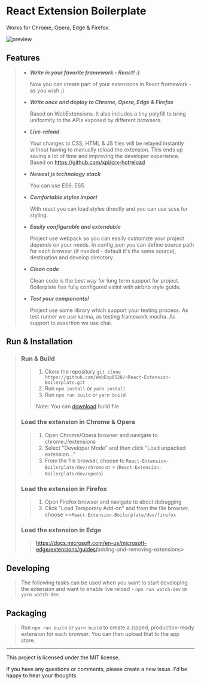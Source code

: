 # React Extension Boilerplate

Works for Chrome, Opera, Edge & Firefox.

![preview](preview/Sep-21-2020%2015-15-55.gif)

## Features

>- ___Write in your favorite framework - React! :)___
>  
>   Now you can create part of your extensions in React framework - as you wish ;)
>
>- ___Write once and deploy to Chrome, Opera, Edge & Firefox___
>
>   Based on WebExtensions. It also includes a tiny polyfill to bring uniformity
> to the APIs exposed by different browsers.
>
>- ___Live-reload___
>
>   Your changes to CSS, HTML & JS files will be relayed instantly without having
>   to manually reload the extension. This ends up saving a lot of time and
>   improving the developer experience. Based on <https://github.com/xpl/crx-hotreload>
>
>- ___Newest js technology stack___
>
>   You can use ES6, ES5.
>
>- ___Comfortable styles import___
>
>   With react you can load styles directly and you can use scss for styling.
>
>- ___Easily configurable and extendable___
>
>   Project use webpack so you can easily customize your project depends on your needs.
>  In config.json you can define source path for each browser
>  (if needed - default it's the same source), destination and develop directory.
>
>- ___Clean code___
>
>   Clean code is the best way for long term support for project. Boilerplate has
>  fully configured eslint with airbnb style guide.
>
>- ___Test your components!___
>
>   Project use some library which support your testing process.
>  As test runner we use karma, as testing framework mocha.
>  As support to assertion we use chai.

## Run & Installation 

>### Run & Build
>
>> 1. Clone the repository `git clone https://github.com/WebExp0528/>React-Extension-Boilerplate.git`
>> 2. Run `npm install` or `yarn install`
>> 3. Run `npm run build` or `yarn build`
>>
>> Note: You can [download](https://github.com/WebExp0528/React-Extension-Boilerplate/releases/latest) build file
>
>### Load the extension in Chrome & Opera
>
>> 1. Open Chrome/Opera browser and navigate to chrome://extensions
>> 2. Select "Developer Mode" and then click "Load unpacked extension..."
>> 3. From the file browser, choose to `React-Extension-Boilerplate/dev/chrome`
>> or > (`React-Extension-Boilerplate/dev/opera`)
>
>### Load the extension in Firefox
>
>>1. Open Firefox browser and navigate to about:debugging
>>2. Click "Load Temporary Add-on" and from the file browser, choose >>`React-Extension-Boilerplate/dev/firefox`
>
>### Load the extension in Edge
>
>><https://docs.microsoft.com/en-us/microsoft-edge/extensions/guides/>adding-and-removing-extensions>

## Developing

>The following tasks can be used when you want to start developing the extension
>and want to enable live reload -
>`npm run watch-dev` or `yarn watch-dev`

## Packaging

>Run `npm run build` or `yarn build` to create a zipped,
production-ready extension for each browser.
You can then upload that to the app store.

---

This project is licensed under the MIT license.

If you have any questions or comments, please create a new issue.
I'd be happy to hear your thoughts.
